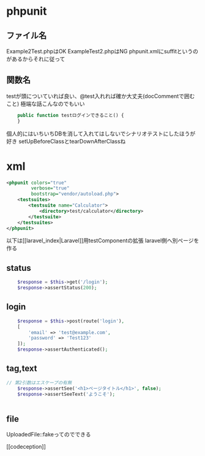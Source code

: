 # phpunit


## ファイル名

Example2Test.phpはOK 
ExampleTest2.phpはNG
phpunit.xmlにsuffitというのがあるからそれに従って

## 関数名
testが頭についていれば良い、@test入れれば確か大丈夫(docCommentで囲むこと)
極端な話こんなのでもいい
```php
    public function testログインできること() {
    }
```

個人的にはいちいちDBを消して入れてはしないでシナリオテストにしたほうが好き
setUpBeforeClassとtearDownAfterClassね

# xml
```xml
<phpunit colors="true"
         verbose="true"
         bootstrap="vendor/autoload.php">
    <testsuites>
        <testsuite name="Calculator">
            <directory>test/calculator</directory>
        </testsuite>
    </testsuites>
</phpunit>
```


以下は[[laravel_index|Laravel]]用testComponentの拡張
laravel側へ別ページを作る
## status

```php
    $response = $this->get('/login');
    $response->assertStatus(200);
```

## login

```php
    $response = $this->post(route('login'), 
    [
        'email' => 'test@example.com', 
        'password' => 'Test123'
    ]);
    $response->assertAuthenticated();
```

## tag,text

```php
// 第2引数はエスケープの有無
    $response->assertSee('<h1>ページタイトル</h1>', false);
    $response->assertSeeText('ようこそ');
    
```


## file
UploadedFile::fakeってのでできる


[[codeception]]